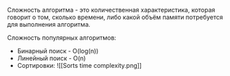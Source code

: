Сложность алгоритма - это количественная характеристика, которая говорит о том, сколько времени, либо какой объём памяти потребуется для выполнения алгоритма.

Сложность популярных алгоритмов:
- Бинарный поиск - O(log(n))
- Линейный поиск - O(n)
- Сортировки:
![[Sorts time complexity.png]]
